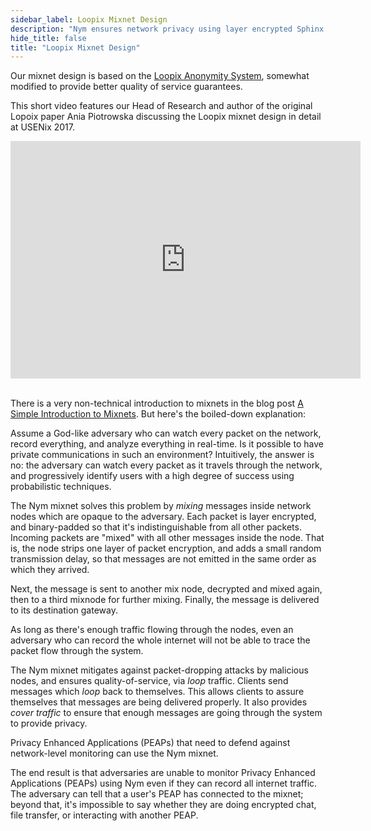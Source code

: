 ```yaml
---
sidebar_label: Loopix Mixnet Design 
description: "Nym ensures network privacy using layer encrypted Sphinx packets and a Loopix mixnet."
hide_title: false
title: "Loopix Mixnet Design"
---
```


Our mixnet design is based on the [Loopix Anonymity System](https://arxiv.org/abs/1703.00536), somewhat modified to provide better quality of service guarantees. 

This short video features our Head of Research and author of the original Lopoix paper Ania Piotrowska discussing the Loopix mixnet design in detail at USENix 2017.

<iframe width="560" height="380" src="https://www.youtube.com/embed/R-yEqLX_UvI" title="YouTube video player" frameborder="0" allow="accelerometer; autoplay; clipboard-write; encrypted-media; gyroscope; picture-in-picture" allowfullscreen></iframe>
<br /><br />

There is a very non-technical introduction to mixnets in the blog post [A Simple Introduction to Mixnets](https://medium.com/nymtech/a-simple-introduction-to-mixnets-6783a103d20e). But here's the boiled-down explanation:

Assume a God-like adversary who can watch every packet on the network, record everything, and analyze everything in real-time. Is it possible to have private communications in such an environment? Intuitively, the answer is no: the adversary can watch every packet as it travels through the network, and progressively identify users with a high degree of success using probabilistic techniques.

The Nym mixnet solves this problem by _mixing_ messages inside network nodes which are opaque to the adversary. Each packet is layer encrypted, and binary-padded so that it's indistinguishable from all other packets. Incoming packets are "mixed" with all other messages inside the node. That is, the node strips one layer of packet encryption, and adds a small random transmission delay, so that messages are not emitted in the same order as which they arrived.

Next, the message is sent to another mix node, decrypted and mixed again, then to a third mixnode for further mixing. Finally, the message is delivered to its destination gateway.

As long as there's enough traffic flowing through the nodes, even an adversary who can record the whole internet will not be able to trace the packet flow through the system.

The Nym mixnet mitigates against packet-dropping attacks by malicious nodes, and ensures quality-of-service, via _loop_ traffic. Clients send messages which _loop_ back to themselves. This allows clients to assure themselves that messages are being delivered properly. It also provides _cover traffic_ to ensure that enough messages are going through the system to provide privacy.

Privacy Enhanced Applications (PEAPs) that need to defend against network-level monitoring can use the Nym mixnet.

The end result is that adversaries are unable to monitor Privacy Enhanced Applications (PEAPs) using Nym even if they can record all internet traffic. The adversary can tell that a user's PEAP has connected to the mixnet; beyond that, it's impossible to say whether they are doing encrypted chat, file transfer, or interacting with another PEAP.
